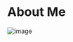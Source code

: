 # About Me
![image](https://user-images.githubusercontent.com/62057073/159394547-ac6797b6-280d-4ed5-a716-9a11876a6062.png)


<!--
**joegrant93/joegrant93** is a ✨ _special_ ✨ repository because its `README.md` (this file) appears on your GitHub profile.

Here are some ideas to get you started:

- 🔭 I’m currently working on ...
- 🌱 I’m currently learning ...
- 👯 I’m looking to collaborate on ...
- 🤔 I’m looking for help with ...
- 💬 Ask me about ...
- 📫 How to reach me: ...
- 😄 Pronouns: ...
- ⚡ Fun fact: ...
-->
